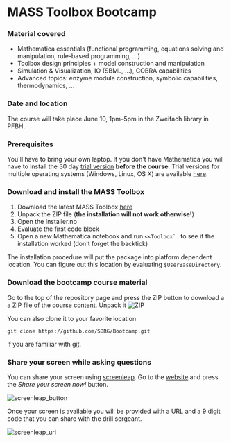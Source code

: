 # MASS Toolbox Bootcamp
<!--![Boocamp](http://www.beyondfitnesswithlisa.com/wp-content/uploads/2012/12/bootcamp.jpg)-->

### Material covered
* Mathematica essentials (functional programming, equations solving and manipulation, rule-based programming, ...)
* Toolbox design principles + model construction and manipulation
* Simulation & Visualization, IO (SBML, ...), COBRA capabilities
* Advanced topics: enzyme module construction, symbolic capabilities, thermodynamics, ...

### Date and location
The course will take place June 10, 1pm–5pm in the Zweifach library in PFBH.

### Prerequisites

You'll have to bring your own laptop. If you don't have Mathematica you will have to install the 30 day [trial version][trial] **before the course**. Trial versions for multiple operating systems (Windows, Linux, OS X) are available [here][trial].

### Download and install the MASS Toolbox

1. Download the latest MASS Toolbox [here][toolbox]
2. Unpack the ZIP file (**the installation will not work otherwise!**)
3. Open the Installer.nb
4. Evaluate the first code block
5. Open a new Mathematica notebook and run ``<<Toolbox` `` to see if the installation worked (don't forget the backtick)

The installation procedure will put the package into platform dependent location. You can figure out this location by evaluating `$UserBaseDirectory`.

### Download the bootcamp course material

Go to the top of the repository page and press the ZIP button to download a a ZIP file of the course content. Unpack it 
![ZIP](https://raw.github.com/SBRG/Bootcamp/master/img/5NGgDAn.png)

You can also clone it to your favorite location

    git clone https://github.com/SBRG/Bootcamp.git

if you are familiar with [git].

### Share your screen while asking questions
You can share your screen using [screenleap]. Go to the [website][screenleap] and press the *Share your screen now!* button.

![screenleap_button](https://raw.github.com/SBRG/Bootcamp/master/img/3kcNtee.png)

Once your screen is available you will be provided with a URL and a 9 digit code that you can share with the drill sergeant.

![screenleap_url](https://raw.github.com/SBRG/Bootcamp/master/img/BDORvAM.png)


[trial]: http://www.wolfram.com/mathematica/trial/
[git]: http://git-scm.com/
[screenleap]: http://www.screenleap.com/
[toolbox]: https://www.amazon.com/clouddrive/share?s=UVU1VIH4Qx4u9ym8sWOe8o

